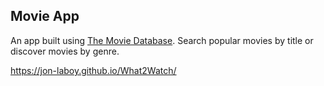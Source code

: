 ## Movie App
An app built using [The Movie Database](https://www.themoviedb.org/?language=en-US). Search popular movies by title or discover movies by genre.

https://jon-laboy.github.io/What2Watch/ 
